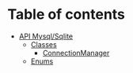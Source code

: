 # Table of contents

* [API Mysql/Sqlite](README.md)
  * [Classes](doc/classes/README.md)
    * [ConnectionManager](doc/classes/connectionmanager.md)
  * [Enums](doc/enums.md)
